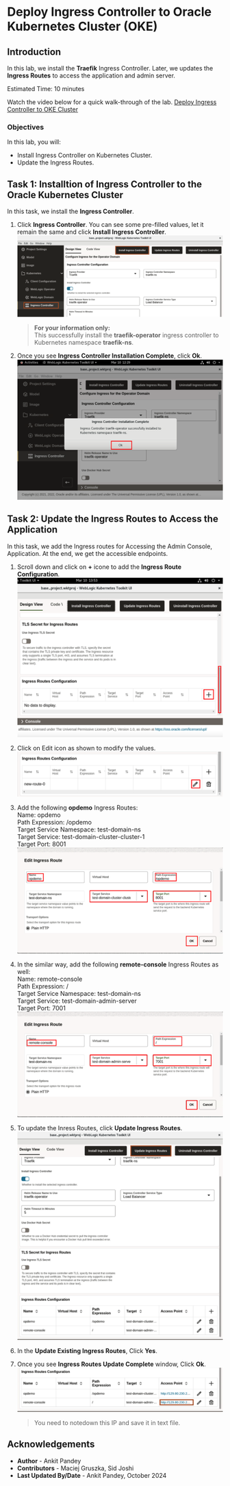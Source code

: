 # Deploy Ingress Controller to Oracle Kubernetes Cluster (OKE)

## Introduction

In this lab, we install the **Traefik** Ingress Controller. Later, we updates the **Ingress Routes** to access the application and admin server.

Estimated Time: 10 minutes

Watch the video below for a quick walk-through of the lab.
[Deploy Ingress Controller to OKE Cluster](videohub:1_4kih00fi)

### Objectives

In this lab, you will:

* Install Ingress Controller on Kubernetes Cluster.
* Update the Ingress Routes.


## Task 1: Installtion of Ingress Controller to the Oracle Kubernetes Cluster

In this task, we install the **Ingress Controller**.

1. Click **Ingress Controller**. You can see some pre-filled values, let it remain the same and click **Install Ingress Controller**.
    ![Install Ingress Controller](images/install-ingress-controller.png)
    > **For your information only:**<br>
    > This successfully install the **traefik-operator** ingress controller to Kubernetes namespace **traefik-ns**. 

2. Once you see **Ingress Controller Installation Complete**, click **Ok**.
    ![Ingress Controller Installed](images/ingress-controller-installed.png)


## Task 2: Update the Ingress Routes to Access the Application

In this task, we add the Ingress routes for Accessing the Admin Console, Application. At the end, we get the accessible endpoints.

1. Scroll down and click on **+** icone to add the **Ingress Route Configuration**. 
    ![Add Ingress Routes](images/add-ingress-routes.png)

2. Click on Edit icon as shown to modify the values.
    ![Edit Ingress](images/edit-ingress.png)

3. Add the following **opdemo** Ingress Routes:<br>
        Name: opdemo<br>
        Path Expression: /opdemo<br>
        Target Service Namespace: test-domain-ns<br>
        Target Service: test-domain-cluster-cluster-1 <br>
        Target Port: 8001<br>
    ![Opdemo Ingress](images/opdemo-ingress.png)

4. In the similar way, add the following **remote-console** Ingress Routes as well:<br>
        Name: remote-console<br>
        Path Expression: / <br>
        Target Service Namespace: test-domain-ns<br>
        Target Service: test-domain-admin-server<br>
        Target Port: 7001<br>
        ![Remote Console Ingress](images/remote-console-ingress.png)

5. To update the Inress Routes, click **Update Ingress Routes**.
    ![Update Ingress Routes](images/update-ingress-routes.png)

6. In the **Update Existing Ingress Routes**, Click **Yes**.

7. Once you see **Ingress Routes Update Complete** window, Click **Ok**.
    ![Update Ingress Complete](images/update-ingress-complete.png)
    
    > You need to notedown this IP and save it in text file.

## Acknowledgements

* **Author** -  Ankit Pandey
* **Contributors** - Maciej Gruszka, Sid Joshi
* **Last Updated By/Date** - Ankit Pandey, October 2024